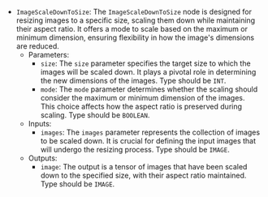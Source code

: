 - `ImageScaleDownToSize`: The `ImageScaleDownToSize` node is designed for resizing images to a specific size, scaling them down while maintaining their aspect ratio. It offers a mode to scale based on the maximum or minimum dimension, ensuring flexibility in how the image's dimensions are reduced.
    - Parameters:
        - `size`: The `size` parameter specifies the target size to which the images will be scaled down. It plays a pivotal role in determining the new dimensions of the images. Type should be `INT`.
        - `mode`: The `mode` parameter determines whether the scaling should consider the maximum or minimum dimension of the images. This choice affects how the aspect ratio is preserved during scaling. Type should be `BOOLEAN`.
    - Inputs:
        - `images`: The `images` parameter represents the collection of images to be scaled down. It is crucial for defining the input images that will undergo the resizing process. Type should be `IMAGE`.
    - Outputs:
        - `image`: The output is a tensor of images that have been scaled down to the specified size, with their aspect ratio maintained. Type should be `IMAGE`.
